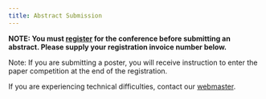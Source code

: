 ```yaml
---
title: Abstract Submission
---
```


**NOTE: You must [register](registration) for the conference before
submitting an abstract. Please supply your registration invoice
number below.**

Note: If you are submitting a poster, you will receive instruction to
enter the paper competition at the end of the registration.

<?php include('abstractdata/abstractform0.php'); ?>

If you are experiencing technical difficulties, contact our
[webmaster](mailto:m.henry.linder@uconn.edu).


